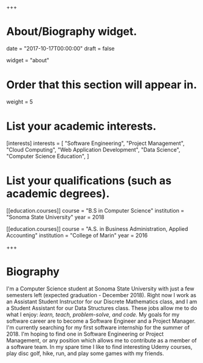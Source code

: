 +++
# About/Biography widget.

date = "2017-10-17T00:00:00"
draft = false

widget = "about"

# Order that this section will appear in.
weight = 5

# List your academic interests.
[interests]
  interests = [
    "Software Engineering",
    "Project Management",
    "Cloud Computing",
    "Web Application Development",
    "Data Science",
	  "Computer Science Education",
  ]

# List your qualifications (such as academic degrees).
[[education.courses]]
  course = "B.S in Computer Science"
  institution = "Sonoma State University"
  year = 2018

[[education.courses]]
  course = "A.S. in Business Administration, Applied Accounting"
  institution = "College of Marin"
  year = 2016

+++

# Biography

I'm a Computer Science student at Sonoma State University with just a few semesters left (expected graduation - December 2018). Right now I work as an Assistant Student Instructor for our Discrete Mathematics class, and I am a Student Assistant for our Data Structures class. These jobs allow me to do what I enjoy: *learn, teach, problem-solve, and code.* My goals for my software career are to become a Software Engineer and a Project Manager. I'm currently searching for my first software internship for the summer of 2018. I'm hoping to find one in Software Engineering or Project Management, or any position which allows me to contribute as a member of a software team. In my spare time I like to find interesting Udemy courses, play disc golf, hike, run, and play some games with my friends.
